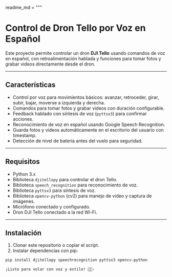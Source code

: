 readme_md = """
# Control de Dron Tello por Voz en Español

Este proyecto permite controlar un dron **DJI Tello** usando comandos de voz en español, con retroalimentación hablada y funciones para tomar fotos y grabar videos directamente desde el dron.

---

## Características

- Control por voz para movimientos básicos: avanzar, retroceder, girar, subir, bajar, moverse a izquierda y derecha.
- Comandos para tomar fotos y grabar videos con duración configurable.
- Feedback hablado con síntesis de voz (`pyttsx3`) para confirmar acciones.
- Reconocimiento de voz en español usando Google Speech Recognition.
- Guarda fotos y videos automáticamente en el escritorio del usuario con timestamp.
- Detección de nivel de batería antes del vuelo para seguridad.

---

## Requisitos

- Python 3.x
- Biblioteca `djitellopy` para controlar el dron Tello.
- Biblioteca `speech_recognition` para reconocimiento de voz.
- Biblioteca `pyttsx3` para síntesis de voz.
- Biblioteca `opencv-python` (cv2) para manejo de video y captura de imágenes.
- Micrófono conectado y configurado.
- Dron DJI Tello conectado a la red Wi-Fi.

---

## Instalación

1. Clonar este repositorio o copiar el script.
2. Instalar dependencias con pip:

```bash
pip install djitellopy speechrecognition pyttsx3 opencv-python

¡Listo para volar con voz y estilo! 🚁🎤-
